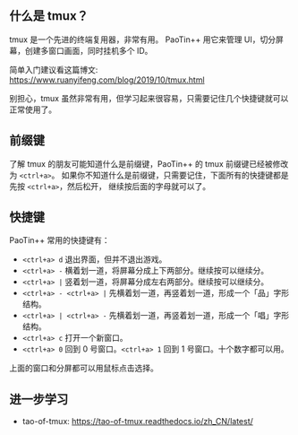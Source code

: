 ## 什么是 tmux？

tmux 是一个先进的终端复用器，非常有用。
PaoTin++ 用它来管理 UI，切分屏幕，创建多窗口画面，同时挂机多个 ID。

简单入门建议看这篇博文: https://www.ruanyifeng.com/blog/2019/10/tmux.html

别担心，tmux 虽然非常有用，但学习起来很容易，只需要记住几个快捷键就可以正常使用了。

## 前缀键

了解 tmux 的朋友可能知道什么是前缀键，PaoTin++ 的 tmux 前缀键已经被修改为 `<ctrl+a>`。
如果你不知道什么是前缀键，只需要记住，下面所有的快捷键都是先按 `<ctrl+a>`，然后松开，
继续按后面的字母就可以了。

## 快捷键

PaoTin++ 常用的快捷键有：

  * `<ctrl+a> d` 退出界面，但并不退出游戏。
  * `<ctrl+a> -` 横着划一道，将屏幕分成上下两部分。继续按可以继续分。
  * `<ctrl+a> |` 竖着划一道，将屏幕分成左右两部分。继续按可以继续分。
  * `<ctrl+a> - <ctrl+a> |` 先横着划一道，再竖着划一道，形成一个「品」字形结构。
  * `<ctrl+a> | <ctrl+a> -` 先横着划一道，再竖着划一道，形成一个「唱」字形结构。
  * `<ctrl+a> c` 打开一个新窗口。
  * `<ctrl+a> 0` 回到 0 号窗口。`<ctrl+a> 1` 回到 1 号窗口。十个数字都可以用。

上面的窗口和分屏都可以用鼠标点击选择。

## 进一步学习

  * tao-of-tmux: https://tao-of-tmux.readthedocs.io/zh_CN/latest/
